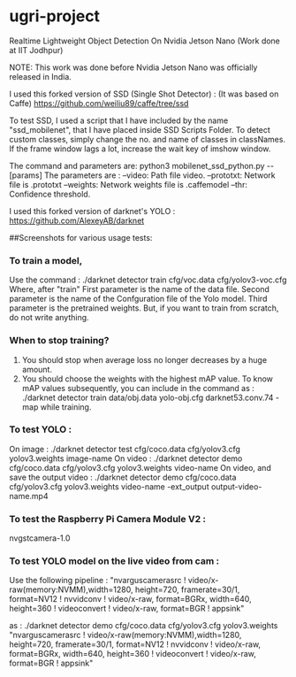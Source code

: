 # ugri-project
Realtime Lightweight Object Detection On Nvidia Jetson Nano (Work done at IIT Jodhpur)

NOTE: This work was done before Nvidia Jetson Nano was officially released in India.

I used this forked version of SSD (Single Shot Detector) :
(It was based on Caffe)
https://github.com/weiliu89/caffe/tree/ssd

To test SSD, 
I used a script that I have included by the name "ssd_mobilenet", that I have placed inside SSD Scripts Folder.
To detect custom classes, simply change the no. and name of classes in classNames.
If the frame window lags a lot, increase the wait key of imshow window.

The command and parameters are:
python3 mobilenet_ssd_python.py --[params] 
The parameters are :
–video: Path file video.
–prototxt: Network file is .prototxt
–weights: Network weights file is .caffemodel
–thr: Confidence threshold.

I used this forked version of darknet's YOLO :
https://github.com/AlexeyAB/darknet

##Screenshots for various usage tests:

### To train a model,
Use the command :
./darknet detector train cfg/voc.data cfg/yolov3-voc.cfg 
Where, after "train"
First parameter is the name of the data file.
Second parameter is the name of the Confguration file of the Yolo model.
Third parameter is the pretrained weights. 
But, if you want to train from scratch, do not write anything.

### When to stop training?
1. You should stop when average loss no longer decreases by a huge amount.
2. You should choose the weights with the highest mAP value. 
To know mAP values subsequently, you can include in the command as :
./darknet detector train data/obj.data yolo-obj.cfg darknet53.conv.74 -map
while training.

### To test YOLO :
On image :
./darknet detector test cfg/coco.data cfg/yolov3.cfg yolov3.weights image-name
On video :
./darknet detector demo cfg/coco.data cfg/yolov3.cfg yolov3.weights video-name
On video, and save the output video :
./darknet detector demo cfg/coco.data cfg/yolov3.cfg yolov3.weights video-name -ext_output output-video-name.mp4

### To test the Raspberry Pi Camera Module V2 :
nvgstcamera-1.0

### To test YOLO model on the live video from cam :
Use the following pipeline :
"nvarguscamerasrc ! video/x-raw(memory:NVMM),width=1280, height=720, framerate=30/1, format=NV12 ! nvvidconv ! video/x-raw, format=BGRx, width=640, height=360 ! videoconvert ! video/x-raw, format=BGR ! appsink"

as :
./darknet detector demo cfg/coco.data cfg/yolov3.cfg yolov3.weights "nvarguscamerasrc ! video/x-raw(memory:NVMM),width=1280, height=720, framerate=30/1, format=NV12 ! nvvidconv ! video/x-raw, format=BGRx, width=640, height=360 ! videoconvert ! video/x-raw, format=BGR ! appsink"


